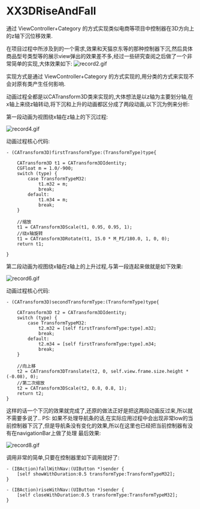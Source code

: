 # XX3DRiseAndFall
通过 ViewController+Category 的方式实现类似电商等项目中控制器在3D方向上的z轴下沉位移效果.

在项目过程中所涉及到的一个需求,效果和天猫京东等的那种控制器下沉,然后具体商品型号类型等的展示view弹出的效果差不多,经过一些研究查阅之后做了一个非常简单的实现,大体效果如下:
![record2.gif](http://upload-images.jianshu.io/upload_images/1717878-706406afe9762662.gif?imageMogr2/auto-orient/strip)

实现方式是通过 ViewController+Category 的方式实现的,用分类的方式来实现不会对原有类产生任何影响.

动画过程全都是以CATransform3D类来实现的,大体想法是以z轴为主要划分轴,在x轴上来绕z轴转动,将下沉和上升的动画都区分成了两段动画,以下沉为例来分析:

第一段动画为视图绕x轴在z轴上的下沉过程:

![record4.gif](http://upload-images.jianshu.io/upload_images/1717878-88feddf921f6a746.gif?imageMogr2/auto-orient/strip)


动画过程核心代码:
```
- (CATransform3D)firstTransformType:(TransformType)type{
    
    CATransform3D t1 = CATransform3DIdentity;
    CGFloat m = 1.0/-900;
    switch (type) {
        case TransformTypeM32:
            t1.m32 = m;
            break;
        default:
            t1.m34 = m;
            break;
    }
    
    //缩放
    t1 = CATransform3DScale(t1, 0.95, 0.95, 1);
    //绕x轴旋转
    t1 = CATransform3DRotate(t1, 15.0 * M_PI/180.0, 1, 0, 0);
    return t1;
    
}
```

第二段动画为视图绕x轴在z轴上的上升过程,与第一段连起来做就是如下效果:


![record6.gif](http://upload-images.jianshu.io/upload_images/1717878-d50c6fdfa8e570d6.gif?imageMogr2/auto-orient/strip)


动画过程核心代码:
```
- (CATransform3D)secondTransformType:(TransformType)type{
    
    CATransform3D t2 = CATransform3DIdentity;
    switch (type) {
        case TransformTypeM32:
            t2.m32 = [self firstTransformType:type].m32;
            break;
        default:
            t2.m34 = [self firstTransformType:type].m34;
            break;
    }
    
    //向上移
    t2 = CATransform3DTranslate(t2, 0, self.view.frame.size.height * (-0.08), 0);
    //第二次缩放
    t2 = CATransform3DScale(t2, 0.8, 0.8, 1);
    return t2;
}
```
这样的话一个下沉的效果就完成了,还原的做法正好是把这两段动画反过来,所以就不需要多说了..
PS: 如果不处理导航条的话,在实际应用过程中会出现非常low的当前控制器下沉了,但是导航条没有变化的效果,所以在这里也已经把当前控制器有没有在navigationBar上做了处理
最后效果:

![record8.gif](http://upload-images.jianshu.io/upload_images/1717878-5ead63e249f4de06.gif?imageMogr2/auto-orient/strip)

调用非常的简单,只要在控制器里如下调用就好了:
```
- (IBAction)fallWithNav:(UIButton *)sender {
    [self showWithDuration:0.5 transformType:TransformTypeM32];
}

- (IBAction)riseWithNav:(UIButton *)sender {
    [self closeWithDuration:0.5 transformType:TransformTypeM32];
}
```
